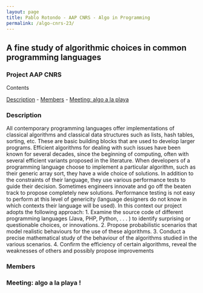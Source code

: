 ```yaml
---
layout: page
title: Pablo Rotondo - AAP CNRS - Algo in Programming
permalink: /algo-cnrs-23/
---
```


<h2> A fine study of algorithmic choices in 
common programming languages</h2>

<h3>
Project AAP CNRS
</h3>

Contents
<nav class="navigation">
<a href="#description">Description</a> - 
<a href="#members">Members</a> -
<a href="#meeting">Meeting: algo a la playa</a> 
</nav>


<h3 id='description'>Description</h3>
All contemporary programming languages offer implementations of classical algorithms and classical data structures such as lists, hash tables, sorting, etc. 
These are basic building blocks that are used to develop larger programs. Efficient algorithms for dealing with such issues have been known for several decades, since the beginning of computing,
often with several efficient variants proposed in the literature.
When developers of a programming language choose to implement a particular algorithm, such as their generic array sort, they have a wide choice of solutions.
In addition to the constraints of their language, they use various performance tests to guide their decision.
Sometimes engineers innovate and go off the beaten track to propose completely new solutions. Performance testing
is not easy to perform at this level of genericity (language designers do not know in which contexts their language will be used).
In this context our project adopts the following approach:
1. Examine the source code of different programming languages (Java, PHP, Python, . . . ) to identify
surprising or questionable choices, or innovations.
2. Propose probabilistic scenarios that model realistic behaviours for the use of these algorithms.
3. Conduct a precise mathematical study of the behaviour of the algorithms studied in the various
scenarios.
4. Confirm the efficiency of certain algorithms, reveal the weaknesses of others and possibly propose improvements


<h3 id='members'>Members</h3>


<h3 id='meeting'>Meeting: algo a la playa !</h3>


